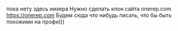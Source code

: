 пока нету здесь нихера
Нужно сделать клон сайта onerep.com https://onerep.com
Будем сюда что нибудь писать, что бы быть похожими на профи)))